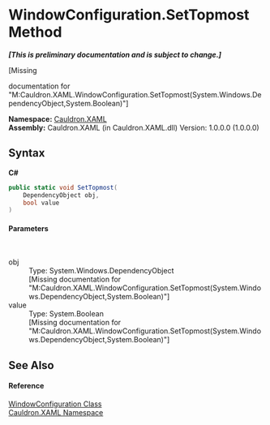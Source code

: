 # WindowConfiguration.SetTopmost Method 
 _**\[This is preliminary documentation and is subject to change.\]**_

\[Missing <summary> documentation for "M:Cauldron.XAML.WindowConfiguration.SetTopmost(System.Windows.DependencyObject,System.Boolean)"\]

**Namespace:**&nbsp;<a href="N_Cauldron_XAML">Cauldron.XAML</a><br />**Assembly:**&nbsp;Cauldron.XAML (in Cauldron.XAML.dll) Version: 1.0.0.0 (1.0.0.0)

## Syntax

**C#**<br />
``` C#
public static void SetTopmost(
	DependencyObject obj,
	bool value
)
```


#### Parameters
&nbsp;<dl><dt>obj</dt><dd>Type: System.Windows.DependencyObject<br />\[Missing <param name="obj"/> documentation for "M:Cauldron.XAML.WindowConfiguration.SetTopmost(System.Windows.DependencyObject,System.Boolean)"\]</dd><dt>value</dt><dd>Type: System.Boolean<br />\[Missing <param name="value"/> documentation for "M:Cauldron.XAML.WindowConfiguration.SetTopmost(System.Windows.DependencyObject,System.Boolean)"\]</dd></dl>

## See Also


#### Reference
<a href="T_Cauldron_XAML_WindowConfiguration">WindowConfiguration Class</a><br /><a href="N_Cauldron_XAML">Cauldron.XAML Namespace</a><br />